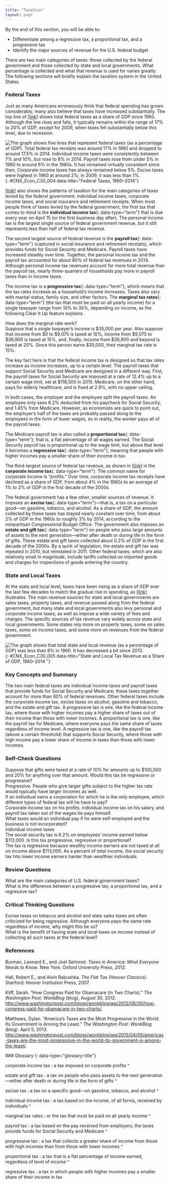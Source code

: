 ```yaml
---
title: "Taxation"
layout: page
---
```



<div data-type="abstract" markdown="1">
By the end of this section, you will be able to:

* Differentiate among a regressive tax, a proportional tax, and a progressive tax
* Identify the major sources of revenue for the U.S. federal budget

</div>

There are two main categories of taxes: those collected by the federal government and those collected by state and local governments. What percentage is collected and what that revenue is used for varies greatly. The following sections will briefly explain the taxation system in the United States.

### Federal Taxes

Just as many Americans erroneously think that federal spending has grown considerably, many also believe that taxes have increased substantially. The top line of [\[link\]](#CNX_Econ_C30_004) shows total federal taxes as a share of GDP since 1960. Although the line rises and falls, it typically remains within the range of 17% to 20% of GDP, except for 2009, when taxes fell substantially below this level, due to recession.

 ![The graph shows five lines that represent federal taxes (as a percentage of GDP). Total federal tax receipts was around 17% in 1960 and dropped to around 17.5% in 2014. Individual income taxes were consistently between 7% and 10%, but rose to 8% in 2014. Payroll taxes rose from under 5% in 1960 to around 6% in the 1980s. It has remained virtually consistent since then. Corporate income taxes has always remained below 5%. Excise taxes were highest in 1960 at around 2%; in 2009, it was less than 1%.](../resources/CNX_Econ_C30_004.jpg "Federal tax revenues have been about 17&#x2013;20% of GDP during most periods in recent decades. The primary sources of federal taxes are individual income taxes and the payroll taxes that finance Social Security and Medicare. Corporate income taxes and social insurance taxes provide smaller shares of revenue. (Source: Economic Report of the President, 2015. Table B-21, https://www.whitehouse.gov/administration/eop/cea/economic-report-of-the-President/2015)"){: #CNX_Econ_C30_004 data-title="Federal Taxes, 1960&#x2013;2014"}

[\[link\]](#CNX_Econ_C30_004) also shows the patterns of taxation for the main categories of taxes levied by the federal government: individual income taxes, corporate income taxes, and social insurance and retirement receipts. When most people think of taxes levied by the federal government, the first tax that comes to mind is the **individual income tax**{: data-type="term"} that is due every year on April 15 (or the first business day after). The personal income tax is the largest single source of federal government revenue, but it still represents less than half of federal tax revenue.

The second largest source of federal revenue is the **payroll tax**{: data-type="term"} (captured in social insurance and retirement receipts), which provides funds for Social Security and Medicare. Payroll taxes have increased steadily over time. Together, the personal income tax and the payroll tax accounted for about 80% of federal tax revenues in 2014. Although personal income tax revenues account for more total revenue than the payroll tax, nearly three-quarters of households pay more in payroll taxes than in income taxes.

The income tax is a **progressive tax**{: data-type="term"}, which means that the tax rates increase as a household’s income increases. Taxes also vary with marital status, family size, and other factors. The **marginal tax rates**{: data-type="term"} (the tax that must be paid on all yearly income) for a single taxpayer range from 10% to 35%, depending on income, as the following Clear It Up feature explains.

<div data-type="note" class="economics clearup" markdown="1">
<div data-type="title">
How does the marginal rate work?
</div>
Suppose that a single taxpayer’s income is $35,000 per year. Also suppose that income from $0 to $9,075 is taxed at 10%, income from $9,075 to $36,900 is taxed at 15%, and, finally, income from $36,900 and beyond is taxed at 25%. Since this person earns $35,000, their marginal tax rate is 15%.

</div>

The key fact here is that the federal income tax is designed so that tax rates increase as income increases, up to a certain level. The payroll taxes that support Social Security and Medicare are designed in a different way. First, the payroll taxes for Social Security are imposed at a rate of 12.4% up to a certain wage limit, set at $118,500 in 2015. Medicare, on the other hand, pays for elderly healthcare, and is fixed at 2.9%, with no upper ceiling.

In both cases, the employer and the employee split the payroll taxes. An employee only sees 6.2% deducted from his paycheck for Social Security, and 1.45% from Medicare. However, as economists are quick to point out, the employer’s half of the taxes are probably passed along to the employees in the form of lower wages, so in reality, the worker pays all of the payroll taxes.

The Medicare payroll tax is also called a **proportional tax**{: data-type="term"}; that is, a flat percentage of all wages earned. The Social Security payroll tax is proportional up to the wage limit, but above that level it becomes a **regressive tax**{: data-type="term"}, meaning that people with higher incomes pay a smaller share of their income in tax.

The third-largest source of federal tax revenue, as shown in [\[link\]](#CNX_Econ_C30_004) is the **corporate income tax**{: data-type="term"}. The common name for corporate income is “profits.” Over time, corporate income tax receipts have declined as a share of GDP, from about 4% in the 1960s to an average of 1% to 2% of GDP in the first decade of the 2000s.

The federal government has a few other, smaller sources of revenue. It imposes an **excise tax**{: data-type="term"}—that is, a tax on a particular good—on gasoline, tobacco, and alcohol. As a share of GDP, the amount collected by these taxes has stayed nearly constant over time, from about 2% of GDP in the 1960s to roughly 3% by 2014, according to the nonpartisan Congressional Budget Office. The government also imposes an **estate and gift tax**{: data-type="term"} on people who pass large amounts of assets to the next generation—either after death or during life in the form of gifts. These estate and gift taxes collected about 0.2% of GDP in the first decade of the 2000s. By a quirk of legislation, the estate and gift tax was repealed in 2010, but reinstated in 2011. Other federal taxes, which are also relatively small in magnitude, include tariffs collected on imported goods and charges for inspections of goods entering the country.

### State and Local Taxes

At the state and local level, taxes have been rising as a share of GDP over the last few decades to match the gradual rise in spending, as [\[link\]](#CNX_Econ_C30_005) illustrates. The main revenue sources for state and local governments are sales taxes, property taxes, and revenue passed along from the federal government, but many state and local governments also levy personal and corporate income taxes, as well as impose a wide variety of fees and charges. The specific sources of tax revenue vary widely across state and local governments. Some states rely more on property taxes, some on sales taxes, some on income taxes, and some more on revenues from the federal government.

 ![The graph shows that total state and local revenue (as a percentage of GDP) was less than 8% in 1960. It has decreased a bit since 2013. ](../resources/CNX_Econv1-2_C30_06.jpg "State and local tax revenues have increased to match the rise in state and local spending.  (Source: Economic Report of the President, 2015. Table B-21, https://www.whitehouse.gov/administration/eop/cea/economic-report-of-the-President/2015)"){: #CNX_Econ_C30_005 data-title="State and Local Tax Revenue as a Share of GDP, 1960&#x2013;2014 "}

### Key Concepts and Summary

The two main federal taxes are individual income taxes and payroll taxes that provide funds for Social Security and Medicare; these taxes together account for more than 80% of federal revenues. Other federal taxes include the corporate income tax, excise taxes on alcohol, gasoline and tobacco, and the estate and gift tax. A progressive tax is one, like the federal income tax, where those with higher incomes pay a higher share of taxes out of their income than those with lower incomes. A proportional tax is one, like the payroll tax for Medicare, where everyone pays the same share of taxes regardless of income level. A regressive tax is one, like the payroll tax (above a certain threshold) that supports Social Security, where those with high income pay a lower share of income in taxes than those with lower incomes.

### Self-Check Questions

<div data-type="exercise">
<div data-type="problem" markdown="1">
Suppose that gifts were taxed at a rate of 10% for amounts up to $100,000 and 20% for anything over that amount. Would this tax be regressive or progressive?

</div>
<div data-type="solution" markdown="1">
Progressive. People who give larger gifts subject to the higher tax rate would typically have larger incomes as well.

</div>
</div>

<div data-type="exercise">
<div data-type="problem" markdown="1">
If an individual owns a corporation for which he is the only employee, which different types of federal tax will he have to pay?

</div>
<div data-type="solution" markdown="1">
Corporate income tax on his profits, individual income tax on his salary, and payroll tax taken out of the wages he pays himself.

</div>
</div>

<div data-type="exercise">
<div data-type="problem" markdown="1">
What taxes would an individual pay if he were self-employed and the business is not incorporated?

</div>
<div data-type="solution" markdown="1">
individual income taxes

</div>
</div>

<div data-type="exercise">
<div data-type="problem" markdown="1">
The social security tax is 6.2% on employees’ income earned below $113,000. Is this tax progressive, regressive or proportional?

</div>
<div data-type="solution" markdown="1">
The tax is regressive because wealthy income earners are not taxed at all on income above $113,000. As a percent of total income, the social security tax hits lower income earners harder than wealthier individuals.

</div>
</div>

### Review Questions

<div data-type="exercise">
<div data-type="problem" markdown="1">
What are the main categories of U.S. federal government taxes?

</div>
</div>

<div data-type="exercise">
<div data-type="problem" markdown="1">
What is the difference between a progressive tax, a proportional tax, and a regressive tax?

</div>
</div>

### Critical Thinking Questions

<div data-type="exercise">
<div data-type="problem" markdown="1">
Excise taxes on tobacco and alcohol and state sales taxes are often criticized for being regressive. Although everyone pays the same rate regardless of income, why might this be so?

</div>
</div>

<div data-type="exercise">
<div data-type="problem" markdown="1">
What is the benefit of having state and local taxes on income instead of collecting all such taxes at the federal level?

</div>
</div>

### References

Burman, Leonard E., and Joel Selmrod. *Taxes in America: What Everyone Needs to Know*. New York: Oxford University Press, 2012.

Hall, Robert E., and Alvin Rabushka. *The Flat Tax (Hoover Classics)*. Stanford: Hoover Institution Press, 2007.

Kliff, Sarah. “How Congress Paid for Obamacare (in Two Charts).” <em>The Washington Post: WonkBlog </em> (blog), August 30, 2012. http://www.washingtonpost.com/blogs/wonkblog/wp/2012/08/30/how-congress-paid-for-obamacare-in-two-charts/.

Matthews, Dylan. “America’s Taxes are the Most Progressive in the World. Its Government is Among the Least.” *The Washington Post: WonkBlog* (blog). April 5, 2013. http://www.washingtonpost.com/blogs/wonkblog/wp/2013/04/05/americas-taxes-are-the-most-progressive-in-the-world-its-government-is-among-the-least/.

<div data-type="glossary" markdown="1">
### Glossary
{: data-type="glossary-title"}

corporate income tax
: a tax imposed on corporate profits
^

estate and gift tax
: a tax on people who pass assets to the next generation—either after death or during life in the form of gifts
^

excise tax
: a tax on a specific good—on gasoline, tobacco, and alcohol
^

individual income tax
: a tax based on the income, of all forms, received by individuals
^

marginal tax rates
: or the tax that must be paid on all yearly income
^

payroll tax
: a tax based on the pay received from employers; the taxes provide funds for Social Security and Medicare
^

progressive tax
: a tax that collects a greater share of income from those with high incomes than from those with lower incomes
^

proportional tax
: a tax that is a flat percentage of income earned, regardless of level of income
^

regressive tax
: a tax in which people with higher incomes pay a smaller share of their income in tax

</div>

